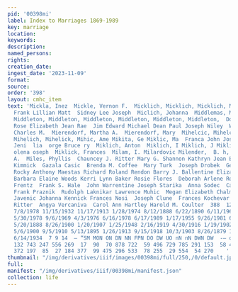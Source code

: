 ```yaml
---
pid: '00398mi'
label: Index to Marriages 1869-1989
key: marriage
location: 
keywords: 
description: 
named_persons: 
rights: 
creation_date: 
ingest_date: '2023-11-09'
format: 
source: 
order: '398'
layout: cmhc_item
text: 'Mickla, Inez  Mickle, Vernon F.  Micklich, Micklich, Micklich, Micklich, Micklick,  Eddie
  Frank Lillian Matt  Sidney Lee Joseph  Miclich, Johanna  Middlemas, Middleton, Middleton,
  Middleton, Middleton, Middleton, Middleton, Middleton, Middleton,  Dorothy Andrea
  Rose Elizabeth Jean Rae  Jim Edward Michael Dean Paul Joseph Wiley  Wiley James  Mierendorf,
  Charles M.  Mierendorf, Martha A.  Mierendorf, Mary  Mihelcic, Mihelcic, Mihelich,
  Mihelich, Mihelick, Mihic, Ame Mikita, Ge Miklic, Ma  Franca John Joseph J. Josephine
  Jeni  lia  orge Bruce ry  Miklich, Anton  Miklich, I Miklich, J Miklich, J  gnace
  olena oseph  Miklick, Frances  Milam, I. Milardovic Milender,  B. h, Matt James
  A.  Miles, Phyllis  Chauncey J. Ritter Mary G. Shannon Kathryn Jean Bertolas John
  Kimmick  Gazala Casic  Brenda M. Coffee  Mary Turk  Joseph Drobek  George P. Demianiw
  Rocky Anthony Maestas Richard Roland Rendon Barry J. Ballentine Elizabeth Torres
  Barbara Elaine Woods Kerri Lynn Baker Rosie Flores  Deborah Arlene Routh F. A. W.
  Frentz  Frank S. Hale  John Warrentine Joseph Starika  Anna Sodec  Carolyn E. Schaefer
  Frank Praznik  Rudolph Laknikar Lawrence Muhic  Megan Elizabeth Chalmers Joseph
  Javenic Johanna Kennick Frances Nosi  Joseph Clune  Frances Kochevar Joseph Meglen  Kittie
  Ritter  Angya Vercaniva  Carol Ann Hartley Harold M. Coulter  388  12/5/1899  2/12/1944
  7/8/1978 11/15/1932 11/17/1913 1/28/1974 8/12/1888 6/22/1890 6/11/1960 10/27/1979
  5/30/1978 9/6/1969 4/3/1976 6/16/1978 6/17/1989 1/17/1955 9/26/1981 6/9/1881 3/10/1909
  5/20/1888 8/26/1900 1/20/1907 1/25/1948 2/16/1919 4/30/1916 1/19/1902 2/13/1975
  5/6/1900 9/5/1910 5/13/1895 1/26/1913 9/15/1918 10/3/1903 8/26/1879 10/15/1913 7/26/1966
  6/14/1934  7 9 14  — “SM MON ON DN NN FPN DO DW UO nN nN DWN DW  -— oO mm  87 |
  132 743 247 556 269  17  90  70 878 722  59 496 729 785 291 153  58 440 380 117
  372 197  85  27 184 377  99 475 296 533  78 255  29 554  54 270    '
thumbnail: "/img/derivatives/iiif/images/00398mi/full/250,/0/default.jpg"
full: 
manifest: "/img/derivatives/iiif/00398mi/manifest.json"
collection: life
---
```

